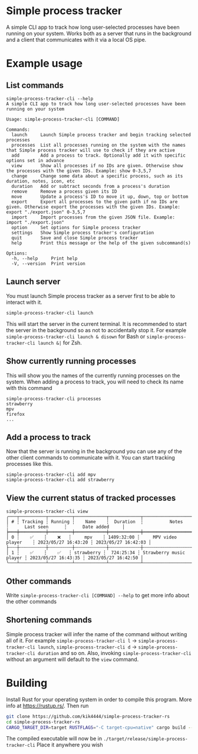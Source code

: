# Simple process tracker
A simple CLI app to track how long user-selected processes have been running on your system. Works both as a server that runs in the background and a client that communicates with it via a local OS pipe.

# Example usage
## List commands
```console
simple-process-tracker-cli --help
A simple CLI app to track how long user-selected processes have been running on your system

Usage: simple-process-tracker-cli [COMMAND]

Commands:
  launch     Launch Simple process tracker and begin tracking selected processes
  processes  List all processes running on the system with the names that Simple process tracker will use to check if they are active
  add        Add a process to track. Optionally add it with specific options set in advance
  view       Show all processes if no IDs are given. Otherwise show the processes with the given IDs. Example: show 0-3,5,7
  change     Change some data about a specific process, such as its duration, notes, icon, etc
  duration   Add or subtract seconds from a process's duration
  remove     Remove a process given its ID
  move       Update a process's ID to move it up, down, top or bottom
  export     Export all processes to the given path if no IDs are given. Otherwise export the processes with the given IDs. Example: export "./export.json" 0-3,5,7
  import     Import processes from the given JSON file. Example: import "./export.json"
  option     Set options for Simple process tracker
  settings   Show Simple process tracker's configuration
  quit       Save and close Simple process tracker
  help       Print this message or the help of the given subcommand(s)

Options:
  -h, --help     Print help
  -V, --version  Print version
```
## Launch server
You must launch Simple process tracker as a server first to be able to interact with it.
```console
simple-process-tracker-cli launch
```
This will start the server in the current terminal. It is recommended to start the server in the background so as not to accidentally stop it. For example `simple-process-tracker-cli launch & disown` for Bash or `simple-process-tracker-cli launch &|` for Zsh.
## Show currently running processes
This will show you the names of the currently running processes on the system. When adding a process to track, you will need to check its name with this command
```console
simple-process-tracker-cli processes
strawberry
mpv
firefox
...
```
## Add a process to track
Now that the server is running in the background you can use any of the other client commands to communicate with it. You can start tracking processes like this.
```console
simple-process-tracker-cli add mpv
simple-process-tracker-cli add strawberry
```
## View the current status of tracked processes
```console
simple-process-tracker-cli view
╭───┬──────────┬─────────┬────────────┬────────────┬─────────────────────────┬─────────────────────┬─────────────────────╮
│ # ┆ Tracking ┆ Running ┆    Name    ┆  Duration  ┆          Notes          ┆      Last seen      ┆      Date added     │
╞═══╪══════════╪═════════╪════════════╪════════════╪═════════════════════════╪═════════════════════╪═════════════════════╡
│ 0 ┆    ✅    ┆    ❌   ┆     mpv    ┆ 1409:32:00 ┆     MPV video player    ┆ 2023/05/27 16:43:20 ┆ 2023/05/27 16:42:03 │
├╌╌╌┼╌╌╌╌╌╌╌╌╌╌┼╌╌╌╌╌╌╌╌╌┼╌╌╌╌╌╌╌╌╌╌╌╌┼╌╌╌╌╌╌╌╌╌╌╌╌┼╌╌╌╌╌╌╌╌╌╌╌╌╌╌╌╌╌╌╌╌╌╌╌╌╌┼╌╌╌╌╌╌╌╌╌╌╌╌╌╌╌╌╌╌╌╌╌┼╌╌╌╌╌╌╌╌╌╌╌╌╌╌╌╌╌╌╌╌╌┤
│ 1 ┆    ✅    ┆    ✅   ┆ strawberry ┆  724:25:34 ┆ Strawberry music player ┆ 2023/05/27 16:43:35 ┆ 2023/05/27 16:42:50 │
╰───┴──────────┴─────────┴────────────┴────────────┴─────────────────────────┴─────────────────────┴─────────────────────╯
```
## Other commands
Write `simple-process-tracker-cli [COMMAND] --help` to get more info about the other commands
## Shortening commands
Simple process tracker will infer the name of the command without writing all of it. For example `simple-process-tracker-cli l` -> `simple-process-tracker-cli launch`, `simple-process-tracker-cli d` -> `simple-process-tracker-cli duration` and so on. Also, invoking `simple-process-tracker-cli` without an argument will default to the `view` command.

# Building
Install Rust for your operating system in order to compile this program. More info at https://rustup.rs/. Then run
```bash
git clone https://github.com/kik4444/simple-process-tracker-rs
cd simple-process-tracker-rs
CARGO_TARGET_DIR=target RUSTFLAGS="-C target-cpu=native" cargo build --release
```
The compiled executable will now be in `./target/release/simple-process-tracker-cli` Place it anywhere you wish
